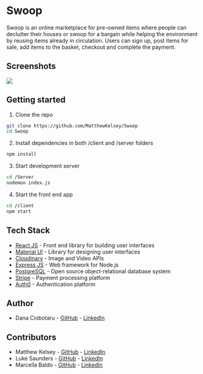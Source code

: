# Swoop
Swoop is an online marketplace for pre-owned items where people can declutter their houses or swoop for a bargain while helping the environment by reusing items already in circulation. Users can sign up, post items for sale, add items to the basket, checkout and complete the payment.
## Screenshots
<p align=“center”>
  <img src=“images/img01.png” />
</p>

## Getting started

1. Clone the repo
```bash
git clone https://github.com/MatthewKelsey/Swoop
cd Swoop
```

2. Install dependencies in both /client and /server folders

```bash
npm install
```

3. Start development server

```bash
cd /Server
nodemon index.js
```

4. Start the front end app

```bash
cd /client
npm start
```

## Tech Stack
* [React JS](https://reactjs.org) - Front end library for building user interfaces
* [Material UI](https://mui.com) - Library for designing user interfaces
* [Cloudinary](https://cloudinary.com) - Image and Video APIs
* [Express JS](https://expressjs.com) - Web framework for Node.js
* [PostgreSQL](https://www.postgresql.org) - Open source object-relational database system
* [Stripe](https://github.com/stripe/react-stripe-js) - Payment processing platform 
* [Auth0](https://github.com/auth0/auth0-react) - Authentication platform 

## Author

* Dana Ciobotaru - [GitHub](https://github.com/danaciobo/Swoop) - [LinkedIn](https://www.linkedin.com/in/dana-ciobotaru-3a8102161/)

## Contributors

* Matthew Kelsey - [GitHub](https://github.com/MatthewKelsey) - [LinkedIn]()
* Luke Saunders - [GitHub](https://github.com/LukeNSaunders) - [LinkedIn]()
* Marcella Baldo - [GitHub](https://github.com/marjory23) - [LinkedIn]()
